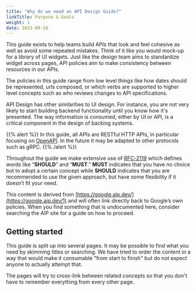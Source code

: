 ```yaml
---
title: "Why do we need an API Design Guide?"
linkTitle: Purpose & Goals
weight: 1
date: 2021-09-10
---
```


This guide exists to help teams build APIs that look and feel cohesive as well
as avoid some repeated mistakes. Think of it like you would mock-up for a
library of UI widgets. Just like the design team aims to standardize widget
across pages, API policies aim to make consistency between resources in our
APIs.

The policies in this guide range from low level things like how dates should be
represented, urls composed, or which verbs are supported to higher level
concepts such as who reviews changes to API specifications.

API Design has other similarities to UI design. For instance, you are not very
likely to start building backend functionality until you know how it's presented.
The way information is consumed, either by UI or API, is a critical component in
the design of backing systems.

{{% alert %}}
In this guide, all APIs are RESTful HTTP APIs, in particular focusing on
[OpenAPI](https://www.openapis.org/). In the future it may be adapted to other
protocols such as gRPC.
{{% /alert %}}

Throughout the guide we make extensive use of
[RFC-2119](https://datatracker.ietf.org/doc/html/rfc2119) which defines words
like “**SHOULD**” and “**MUST**.” **MUST** indicates that you have no choice but
to adopt a certain concept while **SHOULD** indicates that you are recommended
to use the given approach, but have some flexibility if it doesn’t fit your
need.

This content is derived from [https://google.aip.dev/](https://google.aip.dev/1)
and will often link directly back to Google’s own policies. When you find
something that is undocumented here, consider searching the AIP site for a guide
on how to proceed.

## Getting started

This guide is split up into several pages. It may be possible to find what you
need by skimming titles or searching. We have tried to order the content in a
way that would make it consumable "from start to finish" but do not expect anyone
to actually attempt that.

The pages will try to cross-link between related concepts so that you don't have
to remember everything from every other page.


